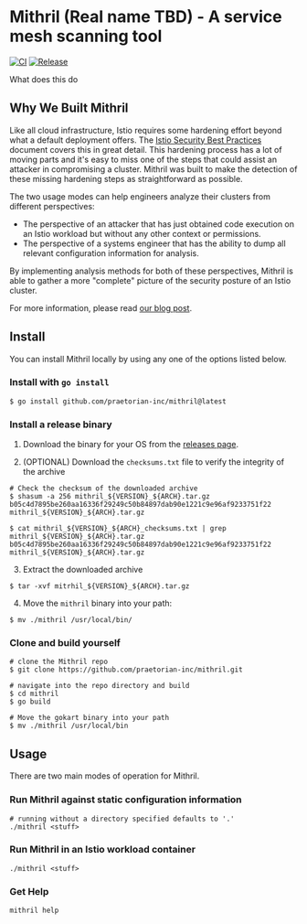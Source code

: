 # Mithril (Real name TBD) - A service mesh scanning tool

[![CI](https://github.com/praetorian-inc/mithril/workflows/CI/badge.svg)](actions?query=branch%3Adevelopment)
[![Release](https://github.com/praetorian-inc/mithril/workflows/Release/badge.svg)](releases)

What does this do

## Why We Built Mithril

Like all cloud infrastructure, Istio requires some hardening effort beyond what a default deployment offers.
The [Istio Security Best Practices](https://istio.io/latest/docs/ops/best-practices/security/) document
covers this in great detail. This hardening process has a lot of moving parts and it's easy to miss
one of the steps that could assist an attacker in compromising a cluster. Mithril was built to make 
the detection of these missing hardening steps as straightforward as possible.

The two usage modes can help engineers analyze their clusters from different perspectives:

* The perspective of an attacker that has just obtained code execution on an Istio workload but without any other context or permissions.
* The perspective of a systems engineer that has the ability to dump all relevant configuration information for analysis.

By implementing analysis methods for both of these perspectives, Mithril is able to gather a more "complete"
picture of the security posture of an Istio cluster.

For more information, please read [our blog post](https://www.praetorian.com/blog/wherever-this-will-live/).

## Install

You can install Mithril locally by using any one of the options listed below.

### Install with `go install`

```shell
$ go install github.com/praetorian-inc/mithril@latest
```

### Install a release binary

1. Download the binary for your OS from the [releases page](https://github.com/praetorian-inc/mithril/releases).

2. (OPTIONAL) Download the `checksums.txt` file to verify the integrity of the archive

```shell
# Check the checksum of the downloaded archive
$ shasum -a 256 mithril_${VERSION}_${ARCH}.tar.gz
b05c4d7895be260aa16336f29249c50b84897dab90e1221c9e96af9233751f22  mithril_${VERSION}_${ARCH}.tar.gz

$ cat mithril_${VERSION}_${ARCH}_checksums.txt | grep mithril_${VERSION}_${ARCH}.tar.gz
b05c4d7895be260aa16336f29249c50b84897dab90e1221c9e96af9233751f22  mithril_${VERSION}_${ARCH}.tar.gz
```

3. Extract the downloaded archive

```shell
$ tar -xvf mitrhil_${VERSION}_${ARCH}.tar.gz
```

4. Move the `mithril` binary into your path:

```shell
$ mv ./mithril /usr/local/bin/
```

### Clone and build yourself

```shell
# clone the Mithril repo
$ git clone https://github.com/praetorian-inc/mithril.git

# navigate into the repo directory and build
$ cd mithril
$ go build

# Move the gokart binary into your path
$ mv ./mithril /usr/local/bin
```

## Usage

There are two main modes of operation for Mithril.

### Run Mithril against static configuration information

```shell
# running without a directory specified defaults to '.'
./mithril <stuff>
```

### Run Mithril in an Istio workload container

```shell
./mithril <stuff>
```

### Get Help

```shell
mithril help
```
